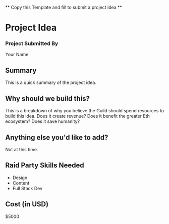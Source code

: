 ** Copy this Template and fill to submit a project idea **

# Project Idea

### Project Submitted By

Your Name

## Summary

This is a quick summary of the project idea.

## Why should we build this?

This is a breakdown of why you believe the Guild should spend resources to build this idea. Does it create revenue? Does it benefit the greater Eth ecosystem? Does it save humanity?

## Anything else you'd like to add?

Not at this time.

## Raid Party Skills Needed

- Design
- Content
- Full Stack Dev

## Cost (in USD)

\$5000
